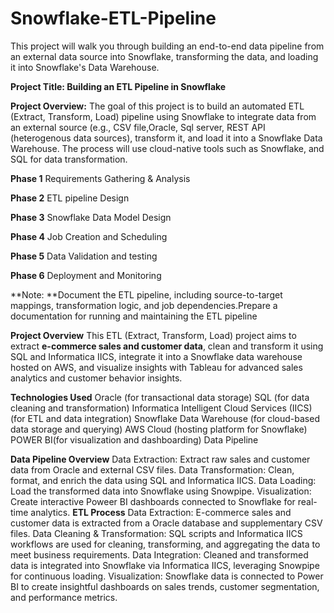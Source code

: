 # Snowflake-ETL-Pipeline
This project will walk you through building an end-to-end data pipeline from an external data source into Snowflake, transforming the data, and loading it into Snowflake's Data Warehouse.


**Project Title: Building an ETL Pipeline in Snowflake**

**Project Overview:**
The goal of this project is to build an automated ETL (Extract, Transform, Load) pipeline using Snowflake to integrate data from an external source (e.g., CSV file,Oracle, Sql server, REST API (heterogenous data sources), transform it, and load it into a Snowflake Data Warehouse. The process will use cloud-native tools such as Snowflake, and SQL for data transformation.

**Phase 1**
Requirements Gathering & Analysis

**Phase 2**
ETL pipeline Design

**Phase 3**
Snowflake Data Model Design 

**Phase 4**
Job Creation and Scheduling

**Phase 5**
Data Validation and testing

**Phase 6**
Deployment and Monitoring

**Note: **Document the ETL pipeline, including source-to-target mappings, transformation logic, and job dependencies.Prepare a documentation for running and maintaining the ETL pipeline


**Project Overview**
This ETL (Extract, Transform, Load) project aims to extract **e-commerce sales and customer data**, clean and transform it using SQL and Informatica IICS, integrate it into a Snowflake data warehouse hosted on AWS, and visualize insights with Tableau for advanced sales analytics and customer behavior insights.

**Technologies Used**
Oracle (for transactional data storage)
SQL (for data cleaning and transformation)
Informatica Intelligent Cloud Services (IICS) (for ETL and data integration)
Snowflake Data Warehouse (for cloud-based data storage and querying)
AWS Cloud (hosting platform for Snowflake)
POWER BI(for visualization and dashboarding)
Data Pipeline


**Data Pipeline Overview**
Data Extraction: Extract raw sales and customer data from Oracle and external CSV files.
Data Transformation: Clean, format, and enrich the data using SQL and Informatica IICS.
Data Loading: Load the transformed data into Snowflake using Snowpipe.
Visualization: Create interactive Poweer BI dashboards connected to Snowflake for real-time analytics.
**ETL Process**
Data Extraction: E-commerce sales and customer data is extracted from a Oracle database and supplementary CSV files.
Data Cleaning & Transformation: SQL scripts and Informatica IICS workflows are used for cleaning, transforming, and aggregating the data to meet business requirements.
Data Integration: Cleaned and transformed data is integrated into Snowflake via Informatica IICS, leveraging Snowpipe for continuous loading.
Visualization: Snowflake data is connected to Power BI to create insightful dashboards on sales trends, customer segmentation, and performance metrics.

